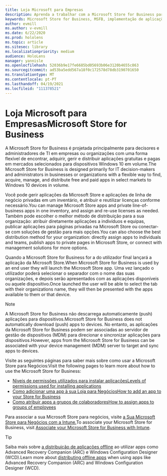 ```yaml
---
title: Loja Microsoft para Empresas
description: Aprenda a trabalhar com a Microsoft Store for Business para publicar as suas aplicações de realidade mista no seu negócio.
keywords: Microsoft Store for Business, MSFB, implementação de aplicações, loja
author: evmill
ms.author: v-evmill
ms.date: 6/22/2020
ms.prod: hololens
ms.topic: article
ms.sitesec: library
ms.localizationpriority: medium
audience: HoloLens
manager: yannisle
ms.openlocfilehash: 52036b9e17fe6685bd05693b06e3120b4655c863
ms.sourcegitcommit: ad53ba5edd567a18f0c172578d78db3190701650
ms.translationtype: MT
ms.contentlocale: pt-PT
ms.lasthandoff: 04/19/2021
ms.locfileid: "111378521"
---
```

# <a name="microsoft-store-for-business"></a><span data-ttu-id="f2bfd-104">Loja Microsoft para Empresas</span><span class="sxs-lookup"><span data-stu-id="f2bfd-104">Microsoft Store for Business</span></span>

<span data-ttu-id="f2bfd-105">A Microsoft Store for Business é projetada principalmente para decisores e administradores de TI em empresas ou organizações com uma forma flexível de encontrar, adquirir, gerir e distribuir aplicações gratuitas e pagas em mercados selecionados para dispositivos Windows 10 em volume.</span><span class="sxs-lookup"><span data-stu-id="f2bfd-105">The Microsoft Store for Business is designed primarily for IT decision-makers and administrators in businesses or organizations with a flexible way to find, acquire, manage, and distribute free and paid apps in select markets to Windows 10 devices in volume.</span></span> 

<span data-ttu-id="f2bfd-106">Você pode gerir aplicações da Microsoft Store e aplicações de linha de negócio privadas em um inventário, e atribuir e reutilizar licenças conforme necessário.</span><span class="sxs-lookup"><span data-stu-id="f2bfd-106">You can manage Microsoft Store apps and private line-of-business apps in one inventory, and assign and re-use licenses as needed.</span></span> <span data-ttu-id="f2bfd-107">Também pode escolher o melhor método de distribuição para a sua organização: atribuir diretamente aplicações a indivíduos e equipas, publicar aplicações para páginas privadas na Microsoft Store ou conectar-se com soluções de gestão para mais opções.</span><span class="sxs-lookup"><span data-stu-id="f2bfd-107">You can also choose the best distribution method for your organization: directly assign apps to individuals and teams, publish apps to private pages in Microsoft Store, or connect with management solutions for more options.</span></span>

<span data-ttu-id="f2bfd-108">Quando a Microsoft Store for Business for a do utilizador final lançará a aplicação da Microsoft Store.</span><span class="sxs-lookup"><span data-stu-id="f2bfd-108">When Microsoft Store for Business is used by an end user they will launch the Microsoft Store app.</span></span> <span data-ttu-id="f2bfd-109">Uma vez lançado o utilizador poderá selecionar o separador com o nome das suas organizações, e depois serão apresentados com as aplicações disponíveis ou aquele dispositivo.</span><span class="sxs-lookup"><span data-stu-id="f2bfd-109">Once launched the user will be able to select the tab with their organizations name, they will then be presented with the apps available to them or that device.</span></span>

> [!Note] 
> <span data-ttu-id="f2bfd-110">A Microsoft Store for Business não descarrega automaticamente (push) aplicações para dispositivos.</span><span class="sxs-lookup"><span data-stu-id="f2bfd-110">Microsoft Store for Business does not automatically download (push) apps to devices.</span></span> <span data-ttu-id="f2bfd-111">No entanto, as aplicações da Microsoft Store for Business podem ser associadas ao servidor de gestão de dispositivos (MDM) para direcionar e sincronizar aplicações para dispositivos.</span><span class="sxs-lookup"><span data-stu-id="f2bfd-111">However, apps from the Microsoft Store for Business can be associated with your device management (MDM) server to target and sync apps to devices.</span></span>

<span data-ttu-id="f2bfd-112">Visite as seguintes páginas para saber mais sobre como usar a Microsoft Store para Negócios:</span><span class="sxs-lookup"><span data-stu-id="f2bfd-112">Visit the following pages to learn more about how to use the Microsoft Store for Business:</span></span>
* [<span data-ttu-id="f2bfd-113">Níveis de permissões utilizados para instalar aplicações</span><span class="sxs-lookup"><span data-stu-id="f2bfd-113">Levels of permissions used for installing applications</span></span>](https://docs.microsoft.com/mem/intune/configuration/device-restrictions-windows-holographic#app-store)
* [<span data-ttu-id="f2bfd-114">Como adicionar uma app à sua Loja para Negócios</span><span class="sxs-lookup"><span data-stu-id="f2bfd-114">How to add an app to your Store for Business</span></span>](https://docs.microsoft.com/mem/intune/apps/store-apps-windows)
* [<span data-ttu-id="f2bfd-115">Como atribuir apps a grupos de colaboradores</span><span class="sxs-lookup"><span data-stu-id="f2bfd-115">How to assign apps to groups of employees</span></span>](https://docs.microsoft.com/mem/intune/apps/windows-store-for-business)

<span data-ttu-id="f2bfd-116">Para associar a sua Microsoft Store para negócios, visite [a Sua Microsoft Store para Negócios com a Intune.](https://docs.microsoft.com/mem/intune/apps/windows-store-for-business#associate-your-microsoft-store-for-business-account-with-intune)</span><span class="sxs-lookup"><span data-stu-id="f2bfd-116">To associate your Microsoft Store for Business, visit [Associate your Microsoft Store for Business with Intune](https://docs.microsoft.com/mem/intune/apps/windows-store-for-business#associate-your-microsoft-store-for-business-account-with-intune).</span></span>

> [!Tip] 
> <span data-ttu-id="f2bfd-117">Saiba mais sobre [a distribuição de aplicações offline](https://docs.microsoft.com/microsoft-store/distribute-offline-apps) ao utilizar apps como Advanced Recovery Companion (ARC) e Windows Configuration Designer (WCD).</span><span class="sxs-lookup"><span data-stu-id="f2bfd-117">Learn more about [distributing offline apps](https://docs.microsoft.com/microsoft-store/distribute-offline-apps) when using apps like Advanced Recovery Companion (ARC) and Windows Configuration Designer (WCD).</span></span>
